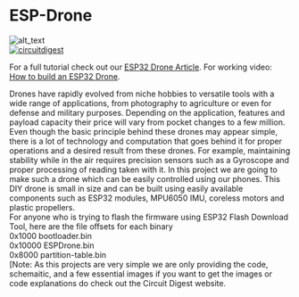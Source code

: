 # ESP-Drone

<img src="https://github.com/CHEBES-LAB/ESP-Drone/blob/main/Tittle%20Image.png" width="" alt="alt_text" title="image_tooltip">

<br>
<a href="https://circuitdigest.com/tags/ESP32"><img src="https://img.shields.io/static/v1?label=&labelColor=505050&message=ESP32 Tutorials Circuit Digest&color=%230076D6&style=social&logo=google-chrome&logoColor=%230076D6" alt="circuitdigest"/></a>
<br>

For a full tutorial check out our [ESP32 Drone Article](https://circuitdigest.com/microcontroller-projects/DIY-wifi-controlled-drone).
For working video:  [How to build an ESP32 Drone](https://youtu.be/uzZjk0TQKtU).


Drones have rapidly evolved from niche hobbies to versatile tools with a wide range of applications, from photography to agriculture or even for defense and military purposes. Depending on the application, features and payload capacity their price will vary from pocket changes to a few million. Even though the basic principle behind these drones may appear simple, there is a lot of technology and computation that goes behind it for proper operations and a desired result from these drones. For example, maintaining stability while in the air requires precision sensors such as a Gyroscope and proper processing of reading taken with it. In this project we are going to make such a drone which can be easily controlled using our phones.
This DIY drone is small in size and can be built using easily available components such as ESP32 modules, MPU6050 IMU, coreless motors and plastic propellers.
<br>For anyone who is trying to flash the firmware using ESP32 Flash Download Tool, here are the file offsets for each binary
<br>0x1000 bootloader.bin
<br>0x10000 ESPDrone.bin
<br>0x8000 partition-table.bin
<br>
[Note: As this projects are very simple we are only providing the code, schemaitic, and a few essential images if you want to get the images or code explanations do check out the Circuit Digest website.
<br>
<br>
